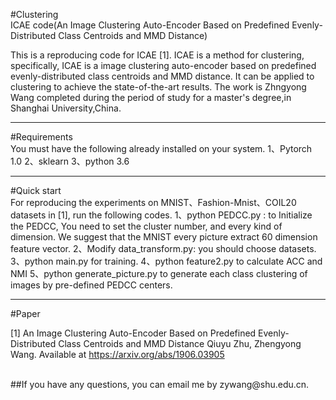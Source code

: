 #Clustering <br>
ICAE code(An Image Clustering Auto-Encoder Based on Predefined Evenly-Distributed Class Centroids and MMD Distance)

This is a reproducing code for ICAE [1]. ICAE is a method for clustering, specifically, ICAE is a image clustering auto-encoder based on predefined evenly-distributed class centroids and MMD distance. It can be applied to clustering to achieve the state-of-the-art results. The work is Zhngyong Wang completed during the period of study for a master's degree,in Shanghai University,China.

***

#Requirements <br>
You must have the following already installed on your system.
1、Pytorch 1.0
2、sklearn
3、python 3.6

***

#Quick start <br>
For reproducing the experiments on MNIST、Fashion-Mnist、COIL20 datasets in [1], run the following codes.
1、python PEDCC.py : to Initialize the PEDCC, You need to set the cluster number, and every kind of dimension. We suggest that the MNIST every picture extract 60 dimension feature vector.
2、Modify data_transform.py: you should choose datasets.
3、python main.py for training.
4、python feature2.py to calculate ACC and NMI
5、python generate_picture.py to generate each class clustering of images by pre-defined PEDCC centers.

***

#Paper <br>

[1] An Image Clustering Auto-Encoder Based on Predefined Evenly-Distributed Class Centroids and MMD Distance
Qiuyu Zhu, Zhengyong Wang. Available at https://arxiv.org/abs/1906.03905

<br>
##If you have any questions, you can email me by zywang@shu.edu.cn.